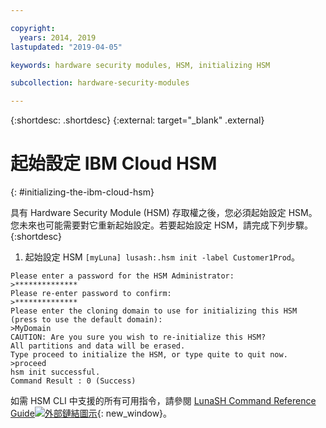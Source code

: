 ```yaml
---

copyright:
  years: 2014, 2019
lastupdated: "2019-04-05"

keywords: hardware security modules, HSM, initializing HSM

subcollection: hardware-security-modules

---
```


{:shortdesc: .shortdesc}
{:external: target="_blank" .external}

# 起始設定 IBM Cloud HSM
{: #initializing-the-ibm-cloud-hsm}

具有 Hardware Security Module (HSM) 存取權之後，您必須起始設定 HSM。您未來也可能需要對它重新起始設定。若要起始設定 HSM，請完成下列步驟。
{:shortdesc}

1. 起始設定 HSM `[myLuna] lusash:.hsm init -label Customer1Prod`。
```
Please enter a password for the HSM Administrator:
>**************
Please re-enter password to confirm:
>**************
Please enter the cloning domain to use for initializing this HSM (press to use the default domain):
>MyDomain
CAUTION: Are you sure you wish to re-initialize this HSM?
All partitions and data will be erased.
Type proceed to initialize the HSM, or type quite to quit now.
>proceed
hsm init successful.
Command Result : 0 (Success)
```

如需 HSM CLI 中支援的所有可用指令，請參閱 [LunaSH Command Reference Guide![外部鏈結圖示](../../icons/launch-glyph.svg "外部鏈結圖示")](ftp://public.dhe.ibm.com/cloud/bluemix/hsm/LunaSH_Command_Reference_Guide_72.pdf){: new_window}。
